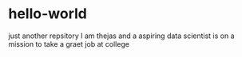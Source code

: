 # hello-world
just another repsitory
I am thejas and a aspiring data scientist is on a mission to take a graet job at college
